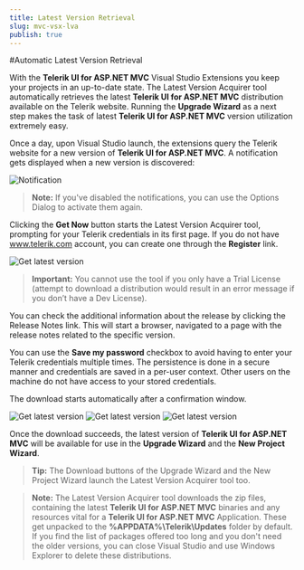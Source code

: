 ```yaml
---
title: Latest Version Retrieval
slug: mvc-vsx-lva
publish: true
---
```


#Automatic Latest Version Retrieval

With the **Telerik UI for ASP.NET MVC** Visual Studio Extensions you keep your projects in an up-to-date state. The Latest Version Acquirer tool automatically retrieves the latest **Telerik UI for ASP.NET MVC** distribution available on the Telerik website. Running the **Upgrade Wizard** as a next step makes the task of latest **Telerik UI for ASP.NET MVC** version utilization extremely easy.

Once a day, upon Visual Studio launch, the extensions query the Telerik website for a new version of **Telerik UI for ASP.NET MVC**. A notification gets displayed when a new version is discovered:

![Notification](images/notification.png)

> **Note:**
If you've disabled the notifications, you can use the Options Dialog to activate them again.

Clicking the **Get Now** button starts the Latest Version Acquirer tool, prompting for your Telerik credentials in its first page. If you do not have www.telerik.com account, you can create one through the **Register** link.

![Get latest version](images/lva1.png)

>**Important:**
You cannot use the tool if you only have a Trial License (attempt to download a distribution would result in an error message if you don’t have a Dev License).

You can check the additional information about the release by clicking the Release Notes link. This will start a browser, navigated to a page with the release notes related to the specific version.

You can use the **Save my password** checkbox to avoid having to enter your Telerik credentials multiple times. The persistence is done in a secure manner and credentials are saved in a per-user context. Other users on the machine do not have access to your stored credentials.

The download starts automatically after a confirmation window.

![Get latest version](images/lva2.png)
![Get latest version](images/lva3.png)
![Get latest version](images/lva4.png)

Once the download succeeds, the latest version of **Telerik UI for ASP.NET MVC** will be available for use in the **Upgrade Wizard** and the **New Project Wizard**.

>**Tip:**
The Download buttons of the Upgrade Wizard and the New Project Wizard launch the Latest Version Acquirer tool too.

>**Note:**
The Latest Version Acquirer tool downloads the zip files, containing the latest **Telerik UI for ASP.NET MVC** binaries and any resources vital for a **Telerik UI for ASP.NET MVC** Application. These get unpacked to the **%APPDATA%\Telerik\Updates** folder by default.
If you find the list of packages offered too long and you don't need the older versions, you can close Visual Studio and use Windows Explorer to delete these distributions.
